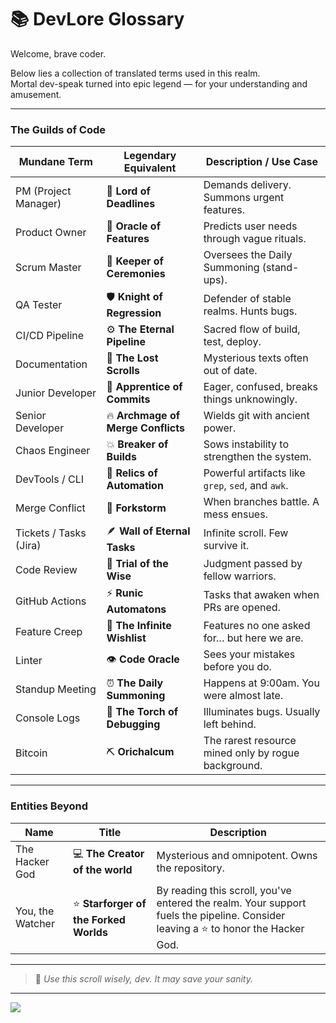 # 📚 DevLore Glossary

Welcome, brave coder.

Below lies a collection of translated terms used in this realm.  
Mortal dev-speak turned into epic legend — for your understanding and amusement.

---

### The Guilds of Code

| Mundane Term              | Legendary Equivalent               | Description / Use Case                             |
|---------------------------|------------------------------------|----------------------------------------------------|
| PM (Project Manager)      | 🧿 **Lord of Deadlines**           | Demands delivery. Summons urgent features.         |
| Product Owner             | 🔮 **Oracle of Features**          | Predicts user needs through vague rituals.         |
| Scrum Master              | 📜 **Keeper of Ceremonies**        | Oversees the Daily Summoning (stand-ups).          |
| QA Tester                 | 🛡️ **Knight of Regression**        | Defender of stable realms. Hunts bugs.             |
| CI/CD Pipeline            | ⚙️ **The Eternal Pipeline**        | Sacred flow of build, test, deploy.                |
| Documentation             | 📖 **The Lost Scrolls**            | Mysterious texts often out of date.                |
| Junior Developer          | 🐣 **Apprentice of Commits**       | Eager, confused, breaks things unknowingly.        |
| Senior Developer          | 🔥 **Archmage of Merge Conflicts** | Wields git with ancient power.                     |
| Chaos Engineer            | 💥 **Breaker of Builds**           | Sows instability to strengthen the system.         |
| DevTools / CLI            | 🧰 **Relics of Automation**        | Powerful artifacts like `grep`, `sed`, and `awk`.  |
| Merge Conflict            | 🧨 **Forkstorm**                   | When branches battle. A mess ensues.               |
| Tickets / Tasks (Jira)    | 🪶 **Wall of Eternal Tasks**       | Infinite scroll. Few survive it.                   |
| Code Review               | 🧠 **Trial of the Wise**           | Judgment passed by fellow warriors.                |
| GitHub Actions            | ⚡ **Runic Automatons**             | Tasks that awaken when PRs are opened.             |
| Feature Creep             | 🧞 **The Infinite Wishlist**       | Features no one asked for… but here we are.        |
| Linter                    | 👁️ **Code Oracle**                 | Sees your mistakes before you do.                  |
| Standup Meeting           | ⏰ **The Daily Summoning**         | Happens at 9:00am. You were almost late.           |
| Console Logs              | 🔦 **The Torch of Debugging**      | Illuminates bugs. Usually left behind.             |
| Bitcoin                   | ⛏️ **Orichalcum**                  | The rarest resource mined only by rogue background.|


---

### Entities Beyond

| Name                      | Title                                 | Description                                        |
|---------------------------|---------------------------------------|----------------------------------------------------|
| The Hacker God            | 💻 **The Creator of the world**        | Mysterious and omnipotent. Owns the repository.     |
| You, the Watcher          | ⭐️ **Starforger of the Forked Worlds** | By reading this scroll, you've entered the realm. Your support fuels the pipeline. Consider leaving a ⭐ to honor the Hacker God. |


---

> 🧙 *Use this scroll wisely, dev. It may save your sanity.*

---

<a href="./choose-character.md">
  <img src="https://img.shields.io/badge/Return%20to%20the%20Gate%20of%20Destiny%20(Choose%20your%20class)-2ecc71?style=for-the-badge"/>
</a>
